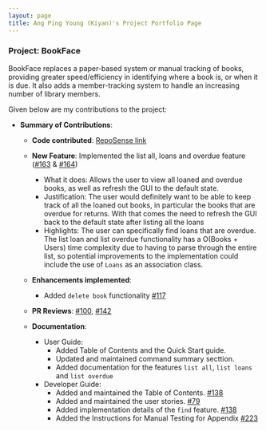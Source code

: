 ```yaml
---
layout: page
title: Ang Ping Young (Kiyan)'s Project Portfolio Page
---
```



### Project: BookFace
BookFace replaces a paper-based system or manual tracking of books, providing greater speed/efficiency in identifying where a book is, or when it is due. It also adds a member-tracking system to handle an increasing number of library members.

Given below are my contributions to the project:

* **Summary of Contributions**:
  * **Code contributed**: [RepoSense link](https://nus-cs2103-ay2223s1.github.io/tp-dashboard/?search=kynapy&breakdown=true)

  * **New Feature**: Implemented the list all, loans and overdue feature ([\#163](https://github.com/AY2223S1-CS2103-F14-4/tp/pull/163) & [\#164](https://github.com/AY2223S1-CS2103-F14-4/tp/pull/164))
      * What it does: Allows the user to view all loaned and overdue books, as well as refresh the GUI to the default state.
      * Justification: The user would definitely want to be able to keep track of all the loaned out books, in particular the books that are overdue for returns. With that comes the need to refresh the GUI back to the default state after listing all the loans
      * Highlights: The user can specifically find loans that are overdue. The list loan and list overdue functionality has a O(Books + Users) time complexity due to having to parse through the entire list, so potential improvements to the implementation could include the use of `Loans` as an association class.

  * **Enhancements implemented**:
    * Added `delete book` functionality [\#117](https://github.com/AY2223S1-CS2103-F14-4/tp/pull/117)

  * **PR Reviews**: [\#100](https://github.com/AY2223S1-CS2103-F14-4/tp/pull/100), [\#142](https://github.com/AY2223S1-CS2103-F14-4/tp/pull/142)

  * **Documentation**:
    * User Guide:
      * Added Table of Contents and the Quick Start guide.
      * Updated and maintained command summary secttion. 
      * Added documentation for the features `list all`, `list loans` and `list overdue`
    * Developer Guide:
      * Added and maintained the Table of Contents. [\#138](https://github.com/AY2223S1-CS2103-F14-4/tp/pull/138)
      * Added and maintained the user stories. [\#79](https://github.com/AY2223S1-CS2103-F14-4/tp/pull/79)
      * Added implementation details of the `find` feature. [\#138](https://github.com/AY2223S1-CS2103-F14-4/tp/pull/138)
      * Added the Instructions for Manual Testing for Appendix [\#223](https://github.com/AY2223S1-CS2103-F14-4/tp/pull/223)
